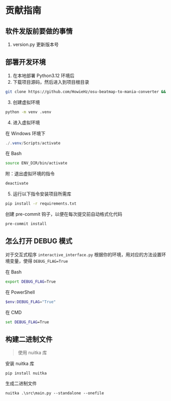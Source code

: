 # 贡献指南

## 软件发版前要做的事情

1. version.py 更新版本号

## 部署开发环境

1. 在本地部署 Python3.12 环境后
2. 下载项目源码，然后进入到项目根目录

```bash
git clone https://github.com/HowieHz/osu-beatmap-to-mania-converter && cd osu-beatmap-to-mania-converter/
```

3. 创建虚拟环境

```bash
python -m venv .venv
```

4. 进入虚拟环境

在 Windows 环境下

```powershell
./.venv/Scripts/activate
```

在 Bash

```bash
source ENV_DIR/bin/activate
```

附：退出虚拟环境的指令

```bash
deactivate
```

5. 运行以下指令安装项目所需库

```bash
pip install -r requirements.txt
```

创建 pre-commit 钩子，以便在每次提交前自动格式化代码

```bash
pre-commit install
```

<!-- 附：导出当前虚拟环境中的库

```bash
pip freeze > requirements.txt
``` -->

## 怎么打开 DEBUG 模式

对于交互式程序 `interactive_interface.py`
根据你的环境，用对应的方法设置环境变量，使得 `DEBUG_FLAG=True`

在 Bash

```bash
export DEBUG_FLAG=True
```

在 PowerShell

```powershell
$env:DEBUG_FLAG="True"
```

<!-- 查看此变量
```powershell
$env:DEBUG_FLAG
``` -->

在 CMD

```cmd
set DEBUG_FLAG=True
```

<!-- 查看此变量
```cmd
echo %DEBUG_FLAG%
``` -->

## 构建二进制文件

> 使用 nuitka 库

安装 nuitka 库

```shell
pip install nuitka
```

生成二进制文件

```shell
nuitka .\src\main.py --standalone --onefile
```
